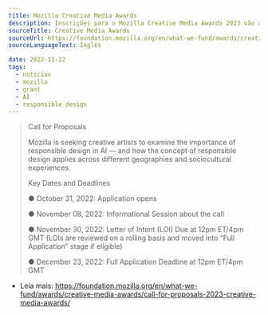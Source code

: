 ```yaml
---
title: Mozilla Creative Media Awards
description: Inscrições para o Mozilla Creative Media Awards 2023 vão até dia 30/11/22.
sourceTitle: Creative Media Awards
sourceUrl: https://foundation.mozilla.org/en/what-we-fund/awards/creative-media-awards/call-for-proposals-2023-creative-media-awards/
sourceLanguageText: Inglês

date: 2022-11-22
tags: 
  - notícias
  - mozilla
  - grant
  - AI
  - responsible design
---
```


> Call for Proposals
>
> Mozilla is seeking creative artists to examine the importance of responsible design in AI — and how the concept of responsible design applies across different geographies and sociocultural experiences.
>
> Key Dates and Deadlines
>
> ● October 31, 2022: Application opens
>
> ● November 08, 2022: Informational Session about the call
>
> ● November 30, 2022: Letter of Intent (LOI) Due at 12pm ET/4pm GMT (LOIs are reviewed on a rolling basis and moved into “Full Application” stage if eligible)
>
> ● December 23, 2022: Full Application Deadline at 12pm ET/4pm GMT

* Leia mais: https://foundation.mozilla.org/en/what-we-fund/awards/creative-media-awards/call-for-proposals-2023-creative-media-awards/
